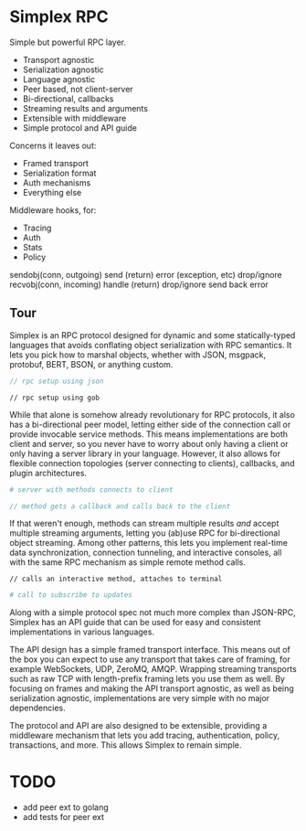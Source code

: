 # Simplex RPC

Simple but powerful RPC layer.

 * Transport agnostic
 * Serialization agnostic
 * Language agnostic
 * Peer based, not client-server
 * Bi-directional, callbacks
 * Streaming results and arguments
 * Extensible with middleware
 * Simple protocol and API guide

Concerns it leaves out:

 * Framed transport
 * Serialization format
 * Auth mechanisms
 * Everything else

Middleware hooks, for:

 * Tracing
 * Auth
 * Stats
 * Policy

sendobj(conn, outgoing)
  send (return)
  error (exception, etc)
  drop/ignore
recvobj(conn, incoming)
  handle (return)
  drop/ignore
  send back error

## Tour

Simplex is an RPC protocol designed for dynamic and some statically-typed languages that avoids conflating object serialization with RPC semantics. It lets you pick how to marshal objects, whether with JSON, msgpack, protobuf, BERT, BSON, or anything custom.

```javascript
// rpc setup using json
```

```golang
// rpc setup using gob
```

While that alone is somehow already revolutionary for RPC protocols, it also has a bi-directional peer model, letting either side of the connection call or provide invocable service methods. This means implementations are both client and server, so you never have to worry about only having a client or only having a server library in your language. However, it also allows for flexible connection topologies (server connecting to clients), callbacks, and plugin architectures.

```python
# server with methods connects to client
```

```javascript
// method gets a callback and calls back to the client
```

If that weren't enough, methods can stream multiple results *and* accept multiple streaming arguments, letting you (ab)use RPC for bi-directional object streaming. Among other patterns, this lets you implement real-time data synchronization, connection tunneling, and interactive consoles, all with the same RPC mechanism as simple remote method calls.

```golang
// calls an interactive method, attaches to terminal
```

```ruby
# call to subscribe to updates
```

Along with a simple protocol spec not much more complex than JSON-RPC, Simplex has an API guide that can be used for easy and consistent implementations in various languages.

The API design has a simple framed transport interface. This means out of the box you can expect to use any transport that takes care of framing, for example WebSockets, UDP, ZeroMQ, AMQP. Wrapping streaming transports such as raw TCP with length-prefix framing lets you use them as well. By focusing on frames and making the API transport agnostic, as well as being serialization agnostic, implementations are very simple with no major dependencies.

The protocol and API are also designed to be extensible, providing a middleware mechanism that lets you add tracing, authentication, policy, transactions, and more. This allows Simplex to remain simple.

# TODO

 * add peer ext to golang
 * add tests for peer ext
